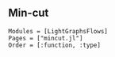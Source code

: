 ## Min-cut

```@autodocs
Modules = [LightGraphsFlows]
Pages = ["mincut.jl"]
Order = [:function, :type]
```
